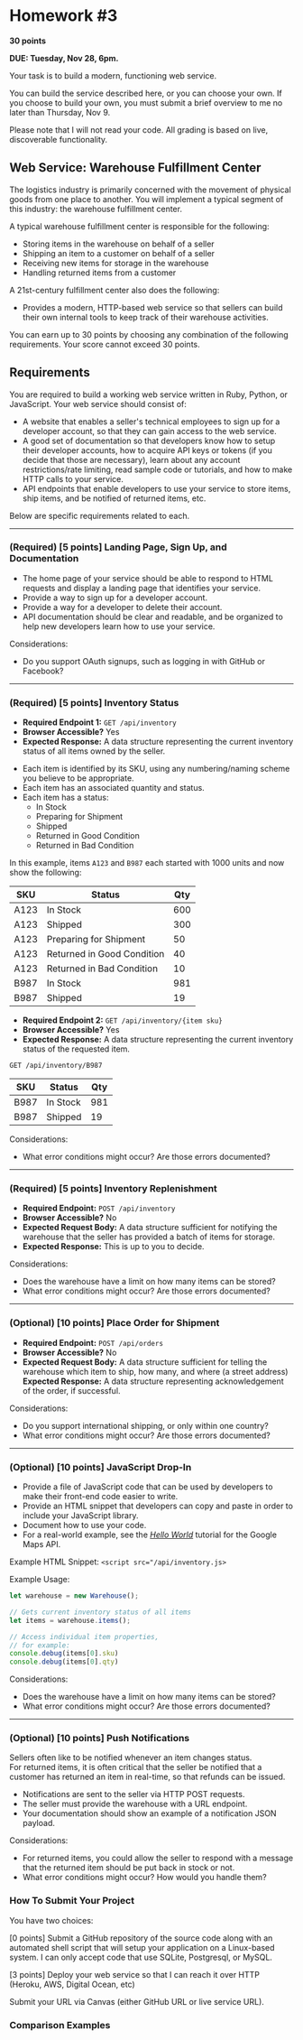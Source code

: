 # Homework #3

**30 points**

**DUE: Tuesday, Nov 28, 6pm.**

Your task is to build a modern, functioning web service.  

You can build the service described here, or you can choose your own.
If you choose to build your own, you must submit a brief overview to me
no later than Thursday, Nov 9.

Please note that I will not read your code.  All grading is based on live, discoverable functionality.

## Web Service: Warehouse Fulfillment Center

The logistics industry is primarily concerned with the movement of
physical goods from one place to another.  You will implement a typical
segment of this industry: the warehouse fulfillment center.

A typical warehouse fulfillment center is responsible for the following:

* Storing items in the warehouse on behalf of a seller
* Shipping an item to a customer on behalf of a seller
* Receiving new items for storage in the warehouse
* Handling returned items from a customer

A 21st-century fulfillment center also does the following:

* Provides a modern, HTTP-based web service so that sellers can
build their own internal tools to keep track of their warehouse
activities.

You can earn up to 30 points by choosing any combination of the following
requirements.  Your score cannot exceed 30 points.


## Requirements

You are required to build a working web service written in Ruby, Python,
or JavaScript.  Your web service should consist of:

* A website that enables a seller's technical employees to sign up for
a developer account, so that they can gain access to the web service.
* A good set of documentation so that developers know how to setup their
developer accounts, how to acquire API keys or tokens (if you decide that those are necessary),
learn about any account restrictions/rate limiting, read sample code or
tutorials, and how to make HTTP calls to your service.
* API endpoints that enable developers to use your service to store items, ship items,
and be notified of returned items, etc.

Below are specific requirements related to each.

<hr>

### (Required) [5 points] Landing Page, Sign Up, and Documentation

* The home page of your service should be able to respond to HTML requests and
display a landing page that identifies your service.
* Provide a way to sign up for a developer account.
* Provide a way for a developer to delete their account.
* API documentation should be clear and readable, and be organized to help
new developers learn how to use your service.

Considerations:

* Do you support OAuth signups, such as logging in with GitHub or Facebook?


<hr>

### (Required) [5 points] Inventory Status

- **Required Endpoint 1:** `GET /api/inventory`
- **Browser Accessible?** Yes
- **Expected Response:** A data structure representing the current inventory status of all items owned by the seller.

* Each item is identified by its SKU, using any numbering/naming scheme you believe to be appropriate.
* Each item has an associated quantity and status.
* Each item has a status:
  * In Stock
  * Preparing for Shipment
  * Shipped
  * Returned in Good Condition
  * Returned in Bad Condition

In this example, items `A123` and `B987` each started with 1000 units and now show the following:

|SKU|Status|Qty|
|----|------|---|
|A123|In Stock|600|
|A123|Shipped|300|
|A123|Preparing for Shipment|50|
|A123|Returned in Good Condition|40|
|A123|Returned in Bad Condition|10|
|B987|In Stock|981|
|B987|Shipped|19|

- **Required Endpoint 2:** `GET /api/inventory/{item sku}`
- **Browser Accessible?** Yes
- **Expected Response:** A data structure representing the current inventory status of the requested item.

`GET /api/inventory/B987`

|SKU|Status|Qty|
|----|------|---|
|B987|In Stock|981|
|B987|Shipped|19|


Considerations:

* What error conditions might occur?  Are those errors documented?

<hr>

### (Required) [5 points] Inventory Replenishment

- **Required Endpoint:** `POST /api/inventory`
- **Browser Accessible?** No
- **Expected Request Body:** A data structure sufficient for notifying the warehouse that
the seller has provided a batch of items for storage.
- **Expected Response:** This is up to you to decide.

Considerations:

* Does the warehouse have a limit on how many items can be stored?
* What error conditions might occur?  Are those errors documented?

<hr>

### (Optional) [10 points] Place Order for Shipment

- **Required Endpoint:** `POST /api/orders`
- **Browser Accessible?** No
- **Expected Request Body:** A data structure sufficient for telling the warehouse which item to ship,
how many, and where (a street address)
**Expected Response:** A data structure representing acknowledgement of the order, if successful.

Considerations:

* Do you support international shipping, or only within one country?
* What error conditions might occur?  Are those errors documented?

<hr>

### (Optional) [10 points] JavaScript Drop-In

* Provide a file of JavaScript code that can be used by developers
to make their front-end code easier to write.  
* Provide an HTML snippet that developers can copy and paste in order
to include your JavaScript library.
* Document how to use your code.
* For a real-world example, see the <em>[Hello World](https://developers.google.com/maps/documentation/javascript/tutorial)</em> tutorial for the Google Maps API.

Example HTML Snippet: `<script src="/api/inventory.js>`

Example Usage:
``` js
let warehouse = new Warehouse();

// Gets current inventory status of all items
let items = warehouse.items();

// Access individual item properties,
// for example:
console.debug(items[0].sku)
console.debug(items[0].qty)
```


Considerations:

* Does the warehouse have a limit on how many items can be stored?
* What error conditions might occur?  Are those errors documented?



<hr>

### (Optional) [10 points] Push Notifications

Sellers often like to be notified whenever an item changes status.  
For returned items, it is often critical that the seller be notified that
a customer has returned an item in real-time, so that refunds can be issued.

* Notifications are sent to the seller via HTTP POST requests.  
* The seller must provide the warehouse with a URL endpoint.
* Your documentation should show an example of a notification JSON payload.

Considerations:

* For returned items, you could allow the seller to respond with a message
that the returned item should be put back in stock or not.
* What error conditions might occur?  How would you handle them?


### How To Submit Your Project

You have two choices:

[0 points] Submit a GitHub repository of the  source code along with an automated shell
script that will setup your application on a Linux-based system.  I can
only accept code that use SQLite, Postgresql, or MySQL.

[3 points] Deploy your web service so that I can reach it over HTTP (Heroku, AWS, Digital Ocean, etc)

Submit your URL via Canvas (either GitHub URL or live service URL).

### Comparison Examples
